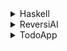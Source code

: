 <details> <summary>Haskell</summary>

# Haskell製 二分探索木ユーティリティ

これは、Haskellで実装されたシンプルなコマンドラインの二分探索木ユーティリティです。

ユーザーはスペース区切りの数値リストから動的に木を構築し、対話形式で特定の数値が木に含まれているかを繰り返し検索できます。

-----

## ✨ 主な機能

  * **対話的なインターフェース**: ユーザーからの入力を受け付け、結果を返します。
  * **動的な木の構築**: 入力された数値リストから二分探索木を自動で構築します。
  * **高速な要素検索**: 木の特性を活かして、要素を効率的に検索します。
  * **堅牢なエラーハンドリング**: 数値以外の不正な入力があってもプログラムがクラッシュせず、再度入力を促します。
  * **安全な終了**: `q` または `quit` を入力することで、いつでもプログラムを安全に終了できます。

-----

## 🚀 使い方

1.  **リポジトリをクローンして移動**

    ```bash
    git clone https://github.com/あなたのユーザー名/リポジトリ名.git
    cd リポジトリ名
    ```

2.  **コンパイル**

    ```bash
    ghc Main.hs
    ```

3.  **実行**

    ```bash
    # Windowsの場合
    ./Main.exe

    # macOS / Linuxの場合
    ./Main
    ```

4.  **実行例**

    ```
    $ ./Main
    スペース区切りで数値のリストを入力してください (例: 5 2 8 1 9): 50 25 75 10 30 60 80

    --- 木を構築しました ---
    木の要素（ソート済み）: [10,25,30,50,60,75,80]

    検索したい数値を入力してください（終了するには 'q' を入力）: 30
    結果: 「30」は見つかりました。

    検索したい数値を入力してください（終了するには 'q' を入力）: 99
    結果: 「99」は見つかりませんでした。

    検索したい数値を入力してください（終了するには 'q' を入力）: abc
    エラー: 有効な数値を入力してください。

    検索したい数値を入力してください（終了するには 'q' を入力）: q
    プログラムを終了します。お疲れ様でした！
    ```

-----

## 📂 ファイル構成

  * `BinarySearchTree.hs`

      * 二分探索木のデータ構造と、挿入 (`insert`)・検索 (`search`)・走査 (`inOrderTraversal`) といった核となるロジックを定義するモジュールです。

  * `Main.hs`

      * ユーザーとの対話を受け持つ実行ファイルです。`BinarySearchTree`モジュールを利用して、ユーザーの入力を処理し、結果を表示します。

---

## 💻 使用技術

* 言語: **HasKell**
* 開発環境: **GHC**
* 実行形式: **コンソールアプリケーション**

</details>

<details><summary>ReversiAI</summary>

# C言語製 リバーシAI（オセロ）

これは、C言語で実装されたコンソール版のリバーシ（オセロ）対戦プログラムです。  
人間 vs AI、AI vs AI、そして人間同士の対戦に対応しており、盤面判定や合法手探索、AIの戦略（ランダム／貪欲法）をすべて自前で実装しています。

-----

## ✨ 主な機能

* **モード選択**:  
  - 人間 vs AI  
  - 人間 vs 人間  
  - AI vs AI  

* **AIレベル切り替え**:  
  - 初級（ランダム）  
  - 中級（貪欲法：角優先＋最大反転数選択）

* **盤面処理**:  
  - 有効手判定  
  - 石の反転処理  
  - スコア集計と勝敗判定  

* **堅牢な入力処理**:  
  - 入力バリデーション、バッファクリア処理を実装  
  - 無効入力時も安全に再入力を促す  

-----

## 🚀 使い方

1. **コンパイル**

   ```bash
   gcc -O2 -o ReversiAI ReversiAI.c
   ````

2. **実行**

   ```bash
   ./ReversiAI
   ```

3. **プレイ例**

   ```
   === リバーシゲーム ===
   モードを選択してください (1: 人間 vs AI, 2: 人間 vs 人間, 3: AI vs AI): 3
   黒(先手)AIのレベルを選択してください (1: 初級, 2: 中級): 2
   白(後手)AIのレベルを選択してください (1: 初級, 2: 中級): 2

   1 a b c d e f g h
   2 . . . . . . . .
   3 . . . . . . . .
   4 . . . ○ ● . . .
   5 . . . ● ○ . . .
   6 . . . . . . . .
   7 . . . . . . . .
   8 . . . . . . . .

   --- 結果発表 ---
   黒 ●: 35
   白 ○: 29
   黒 ● の勝ちです！
   ```

---

## 📂 ファイル構成

* `ReversiAI.c`

  * メイン関数および全てのゲームロジックを含むソースファイルです。

    * 盤面初期化、合法手探索、AI行動決定、スコア表示を一括管理しています。

---

## 💻 使用技術

* 言語: **C**
* 開発環境: **Visual Studio 2022 / GCC**
* 実行形式: **コンソールアプリケーション**

</details>

<details><summary>TodoApp</summary>

# .NET MAUI製 ToDo管理アプリ

これは、C\#と.NET MAUIで実装された、シンプルなToDo管理アプリケーションです。
ユーザーはタスクを追加・削除できるほか、チェックを入れたタスクは自動的にリストの下部に移動します。データはデバイスのローカルストレージに保存され、アプリを閉じても状態が保持されます。

-----

## ✨ 主な機能

* **直感的なUI**: テキスト入力とボタン、チェックボックスのみで構成されたシンプルなインターフェースです。
* **タスク管理**: ToDoの追加、削除、完了（チェック）が可能です。
* **自動ソート**: チェックを入れた完了済みタスクは、自動的にリストの下部に移動します。
* **データ永続化**: SQLiteデータベースを使用しており、アプリを終了してもタスクの状態は保存されます。

-----

## 🚀 使い方

| 操作 | 説明 |
| :--- | :--- |
| **タスクの追加** | テキストボックスに内容を入力し、「追加」ボタンを押すとリストに追加されます。 |
| **タスクの完了** | チェックボックスをクリックすると、タスクが完了済みになりリストの下部に移動します。 |
| **タスクの削除** | 「削除」ボタンを押すと、該当のタスクがリストから削除されます。 |

-----

## 📂 ファイル構成

* `TodoItem.cs`
    * ToDoアイテムのデータ構造を定義するモデルクラスです。
* `TodoDatabase.cs`
    * SQLiteデータベースとの接続や、データの追加 (`SaveItemAsync`)・削除 (`DeleteItemAsync`)・取得 (`GetItemsAsync`) といったロジックを定義するクラスです。
* `MainViewModel.cs`
    * UI（View）とデータ（Model）の橋渡し役となるViewModelです。UIからの要求を処理し、アプリケーションの主要なロジックを担います。
* `MainPage.xaml`
    * アプリのメイン画面のUI（見た目）を定義するXAMLファイルです。
* `MainPage.xaml.cs`
    * `MainPage.xaml`のコードビハインドファイルです。ViewとViewModelの接続など、UIに直接関連する最小限のロジックを記述します。
* `MauiProgram.cs`
    * アプリの起動時に、必要なクラスの登録（依存性の注入）など、初期設定を行うファイルです。
 
---

## 💻 使用技術

* 言語: **C#**
* 開発環境: **Visual Studio 2022**
* フレームワーク: **.NET MAUI**
* データベース: **SQLite**
* 実行形式: **GUIアプリケーション (Android: .apk / .aab)**
  
</details>




